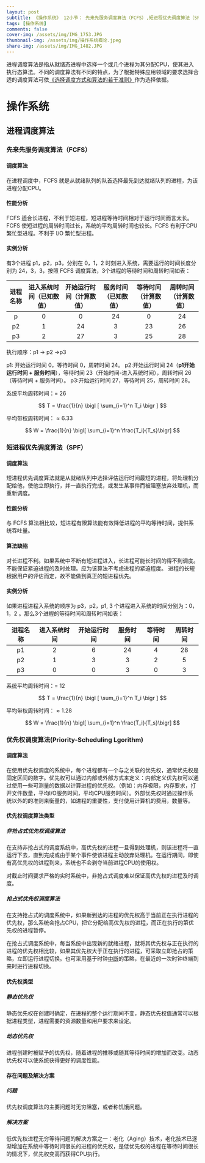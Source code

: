 ```yaml
---
layout: post
subtitle: 《操作系统》 12小节： 先来先服务调度算法（FCFS）,短进程优先调度算法（SPF）,优先权调度算法（Priority-Scheduling Lgorithm）
tags: [操作系统]
comments: false
cover-img: /assets/img/IMG_1753.JPG
thumbnail-img: /assets/img/操作系统概论.jpeg
share-img: /assets/img/IMG_1482.JPG
---
```

进程调度算法是指从就绪态进程中选择一个或几个进程为其分配CPU，使其进入执行态算法。不同的调度算法有不同的特点，为了根据特殊应用领域的要求选择合适的调度算法可依[《选择调度方式和算法的若干准则》](../2022-08-06-Operation-System-进程-调度)作为选择依据。

# 操作系统

##  进程调度算法

### 先来先服务调度算法（FCFS）

#### 调度算法

在进程调度中，FCFS 就是从就绪队列的队首选择最先到达就绪队列的进程，为该进程分配CPU。

#### 性能分析

FCFS 适合长进程，不利于短进程，短进程等待时间相对于运行时间而言太长。FCFS 使短进程的周转时间过长，系统的平均周转时间也较长。FCFS 有利于CPU繁忙型进程。不利于 I/O 繁忙型进程。

#### 实例分析

有3个进程 p1，p2，p3，分别在 0，1，2 时刻进入系统，需要运行的时间长度分别为 24，3，3，按照 FCFS 调度算法，3个进程的等待时间和周转时间如表：

| 进程名称 | 进入系统时间（已知数值） | 开始运行时间（计算数值） | 服务时间（已知数值） | 等待时间（计算数值） | 周转时间（计算数值） |
|:----:|:------------:|:------------:|:----------:|:----------:|:----------:|
| p    | 0            | 0            | 24         | 0          | 24         |
| p2   | 1            | 24           | 3          | 23         | 26         |
| p3   | 2            | 27           | 3          | 25         | 28         |

执行顺序：p1 -> p2 ->p3

p1: 开始运行时间 0，等待时间 0，周转时间 24。
p2:开始运行时间 24（**p1开始运行时间 + 服务时间**），等待时间 23（开始时间-进入系统时间），周转时间 26（等待时间 + 服务时间）。
p3:开始运行时间 27，等待时间 25，周转时间 28。

系统平均周转时间：= 26

$$
    T = \frac{1}{n}  \bigl [ \sum_{i=1}^n T_i \bigr ] 
$$


平均带权周转时间：$\approx6.33$

$$
W = \frac{1}{n} \bigl[ \sum_{i=1}^n \frac{T_i}{T_s}\bigr]
$$


### 短进程优先调度算法（SPF）

#### 调度算法

短进程优先调度算法就是从就绪队列中选择评估运行时间最短的进程，将处理机分配给他，使他立即执行，并一直执行完成，或发生某事件而被阻塞放弃处理机，而重新调度。

#### 性能分析

与 FCFS 算法相比较，短进程有限算法能有效降低进程的平均等待时间，提供系统吞吐量。

#### 算法缺陷

对长进程不利。如果系统中不断有短进程进入，长进程可能长时间的得不到调度。
不能保证紧迫进程的及时处理。应为该算法不考虑进程的紧迫程度。
进程的长短根据用户的评估而定，故不能做到真正的短进程优先。

#### 实例分析

如果进程进程入系统的顺序为 p3，p2，p1, 3 个进程进入系统的时间分别为：0，1，2 。那么3个进程的等待时间和周转时间如表：


| 进程名称 | 进入系统时间 | 开始运行时间 | 服务时间 | 等待时间 | 周转时间 |
|:----:|:------:|:------:|:----:|:----:|:----:|
| p1   | 2      | 6      | 24   | 4    | 28   |
| p2   | 1      | 3      | 3    | 2    | 5    |
| p3   | 0      | 0      | 3    | 0    | 3    |

系统平均周转时间：= 12

$$
    T = \frac{1}{n}  \bigl [ \sum_{i=1}^n T_i \bigr ] 
$$


平均带权周转时间：$\approx1.28$

$$
W = \frac{1}{n} \bigl[ \sum_{i=1}^n \frac{T_i}{T_s}\bigr]
$$


### 优先权调度算法(Priority-Scheduling Lgorithm)

#### 调度算法

在使用优先权调度的系统中，每个进程都有一个与之关联的优先权，通常优先权是固定区间的数字。优先权可以通过内部或外部方式来定义：内部定义优先权可以通过使用一些可测量的数据以计算进程的优先权。（例如：内存极限，内存要求，打开文件数量，平均I/O服务时间，平均CPU服务时间）。外部优先权时通过操作系统以外的的准则来衡量的，如进程的重要性，支付使用计算机的费用，数量等。

#### 优先权调度算法类型

##### 非抢占式优先权调度算法

在支持非抢占式的调度系统中，高优先权的进程一旦得到处理机，则该进程将一直运行下去，直到完成或由于某个事件使该进程主动放弃处理机。在运行期间，即使有高优先权的进程到来，系统也不会剥夺当前进程CPU的使用权。

对截止时间要求严格的实时系统中，非抢占式调度难以保证高优先权的进程及时调度。

##### 抢占式优先权调度算法

在支持抢占式的调度系统中，如果新到达的进程的优先权高于当前正在执行进程的优先权，那么系统会抢占CPU，把它分配给高优先权的进程，而正在执行的第优先权的进程暂停。

在抢占式调度系统中，每当系统中出现新的就绪进程，就将其优先权与正在执行的进程的优先权相比较，如果其优先权大于正在执行的进程，可采取立即抢占的策略，立即运行进程切换。也可采用基于时钟[中断](/2022-07-15-Operating-System-系统内核)的策略，在最近的一次时钟终端到来时进行进程切换。

#### 优先权类型

##### 静态优先权

静态优先权在创建时确定，在进程的整个运行期间不变，静态优先权值通常可以根据进程类型，进程需要的资源数量和用户要求来设定。

##### 动态优先权

进程创建时被赋予的优先权，随着进程的推移或随其等待时间的增加而改变。动态优先权可以使系统获得更好的调度性能。

#### 存在问题及解决方案

##### 问题

优先权调度算法的主要问题时无穷阻塞，或者称饥饿问题。

##### 解决方案

低优先权进程无穷等待问题的解决方案之一：老化（Aging）技术，老化技术已逐渐增加在系统中等待时间很长的进程的优先权，是低优先权的进程在等待时间很长的情况下，优先权变高而获得CPU执行。